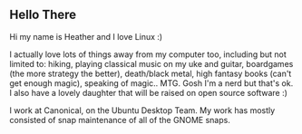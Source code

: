
## Hello There
Hi my name is Heather and I love Linux :)

I actually love lots of things away from my computer too, including but not limited to: hiking, playing classical music on my uke and guitar, boardgames (the more strategy the better), death/black metal, high fantasy books (can't get enough magic), speaking of magic.. MTG. Gosh I'm a nerd but that's ok. I also have a lovely daughter that will be raised on open source software :)

I work at Canonical, on the Ubuntu Desktop Team. My work has mostly consisted of snap maintenance of all of the GNOME snaps.
